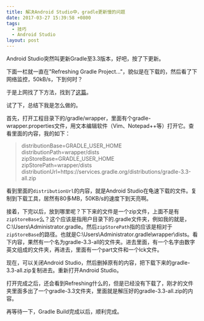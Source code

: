 ```yaml
---
title: 解决Android Studio中，gradle更新慢的问题
date: 2017-03-27 15:39:58 +0800
tags:
  - 技巧
  - Android Studio
layout: post
---
```


Android Studio突然叫更新Gradle至3.3版本，好吧，按了下更新。

下面一栏就一直在"Refreshing Gradle Project..."，貌似是在下载的，然后看了下网络监控，50kB/s，下到何时？

于是上网找了下方法，找到了[这篇](http://www.cnblogs.com/exmyth/p/5901834.html)。

试了下，总结下我是怎么做的。

首先，打开工程目录下的/gradle/wrapper，里面有个gradle-wrapper.properties文件，用文本编辑软件（Vim、Notepad++等）打开它。查看里面的内容，我的如下：

>  distributionBase=GRADLE_USER_HOME  
distributionPath=wrapper/dists  
zipStoreBase=GRADLE_USER_HOME  
zipStorePath=wrapper/dists  
distributionUrl=https\://services.gradle.org/distributions/gradle-3.3-all.zip

看到里面的`distributionUrl`的内容，就是Android Studio在龟速下载的文件。复制到下载工具，居然有80多MB，50KB/s的速度下到天亮啊。

接着，下完以后，放到哪里呢？下下来的文件是一个zip文件，上面不是有`zipStoreBase`么？这个应该是指用户目录下的.gradle文件夹，例如我的就是，C:\Users\Administrator\.gradle。然后`zipStorePath`指的应该是相对于`zipStoreBase`的路径。也就是C:\Users\Administrator\.gradle\wrapper\dists。看下内容，果然有一个名为gradle-3.3-all的文件夹。进去里面，有一个名字由数字英文组成的文件夹，再进去，里面有一个part文件和一个lck文件。

现在，可以关闭Android Studio，然后删掉原有的内容，把下载下来的gradle-3.3-all.zip复制进去。重新打开Android Studio。

打开完成之后，还会看到Refreshing什么的，但是已经没有下载了，刚才的文件夹里面多出了一个gradle-3.3文件夹，里面就是解压好的gradle-3.3-all.zip的内容。

再等待一下，Gradle Build完成以后，顺利完成。
